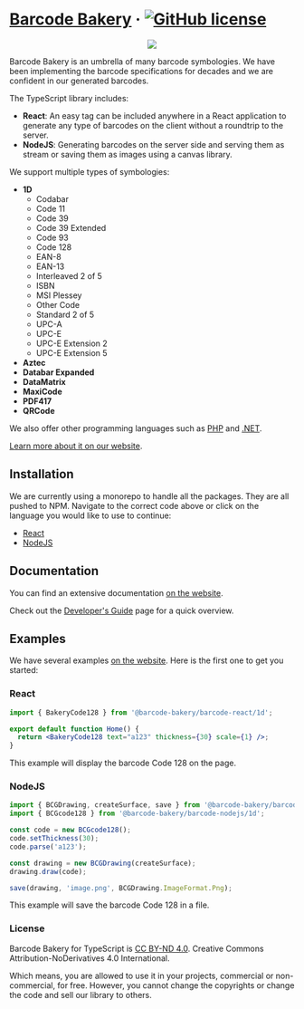 # [Barcode Bakery](https://www.barcodebakery.com/) &middot; [![GitHub license](https://img.shields.io/badge/license-CC%20BY--ND-blue.svg)](https://creativecommons.org/licenses/by-nd/4.0/deed.en)

<p align="center"><a href="https://www.barcodebakery.com" target="_blank">
    <img src="https://www.barcodebakery.com/images/BCG-Logo-SQ-GitHub.svg">
</a></p>

Barcode Bakery is an umbrella of many barcode symbologies.
We have been implementing the barcode specifications for decades and we are confident in our generated barcodes.

The TypeScript library includes:

- **React**: An easy tag can be included anywhere in a React application to generate any type of barcodes on the client without a roundtrip to the server.
- **NodeJS**: Generating barcodes on the server side and serving them as stream or saving them as images using a canvas library.

We support multiple types of symbologies:

- **1D**
  - Codabar
  - Code 11
  - Code 39
  - Code 39 Extended
  - Code 93
  - Code 128
  - EAN-8
  - EAN-13
  - Interleaved 2 of 5
  - ISBN
  - MSI Plessey
  - Other Code
  - Standard 2 of 5
  - UPC-A
  - UPC-E
  - UPC-E Extension 2
  - UPC-E Extension 5
- **Aztec**
- **Databar Expanded**
- **DataMatrix**
- **MaxiCode**
- **PDF417**
- **QRCode**

We also offer other programming languages such as [PHP](https://github.com/barcode-bakery/barcode-php-1d) and [.NET](https://github.com/barcode-bakery/barcode-dotnet-1d).

[Learn more about it on our website](https://www.barcodebakery.com).

## Installation

We are currently using a monorepo to handle all the packages. They are all pushed to NPM.
Navigate to the correct code above or click on the language you would like to use to continue:

- [React](https://github.com/barcode-bakery/barcode-typescript/tree/master/react)
- [NodeJS](https://github.com/barcode-bakery/barcode-typescript/tree/master/nodejs)

## Documentation

You can find an extensive documentation [on the website](https://www.barcodebakery.com/en/docs/react).

Check out the [Developer's Guide](https://www.barcodebakery.com/en/docs/react/guide/choosing-barcodes) page for a quick overview.

## Examples

We have several examples [on the website](https://www.barcodebakery.com). Here is the first one to get you started:

### React

```jsx
import { BakeryCode128 } from '@barcode-bakery/barcode-react/1d';

export default function Home() {
  return <BakeryCode128 text="a123" thickness={30} scale={1} />;
}
```

This example will display the barcode Code 128 on the page.

### NodeJS

```js
import { BCGDrawing, createSurface, save } from '@barcode-bakery/barcode-nodejs';
import { BCGcode128 } from '@barcode-bakery/barcode-nodejs/1d';

const code = new BCGcode128();
code.setThickness(30);
code.parse('a123');

const drawing = new BCGDrawing(createSurface);
drawing.draw(code);

save(drawing, 'image.png', BCGDrawing.ImageFormat.Png);
```

This example will save the barcode Code 128 in a file.

### License

Barcode Bakery for TypeScript is [CC BY-ND 4.0](https://creativecommons.org/licenses/by-nd/4.0/deed.en). Creative Commons Attribution-NoDerivatives 4.0 International.

Which means, you are allowed to use it in your projects, commercial or non-commercial, for free. However, you cannot change the copyrights or change the code and sell our library to others.
